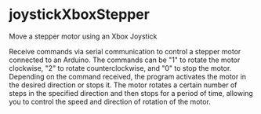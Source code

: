 # joystickXboxStepper
Move a stepper motor using an Xbox Joystick

Receive commands via serial communication to control a stepper motor connected to an Arduino. The commands can be "1" to rotate the motor clockwise, "2" to rotate counterclockwise, and "0" to stop the motor. Depending on the command received, the program activates the motor in the desired direction or stops it. The motor rotates a certain number of steps in the specified direction and then stops for a period of time, allowing you to control the speed and direction of rotation of the motor.
